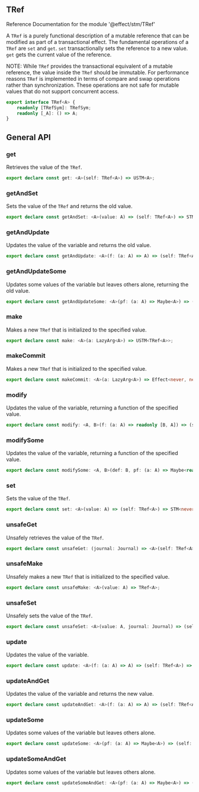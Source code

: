 ## TRef

Reference Documentation for the module '@effect/stm/TRef'

A `TRef` is a purely functional description of a mutable reference that can
be modified as part of a transactional effect. The fundamental operations of
a `TRef` are `set` and `get`. `set` transactionally sets the reference to a
new value. `get` gets the current value of the reference.

NOTE: While `TRef` provides the transactional equivalent of a mutable
reference, the value inside the `TRef` should be immutable. For performance
reasons `TRef` is implemented in terms of compare and swap operations rather
than synchronization. These operations are not safe for mutable values that
do not support concurrent access.

```ts
export interface TRef<A> {
    readonly [TRefSym]: TRefSym;
    readonly [_A]: () => A;
}
```

## General API

### get

Retrieves the value of the `TRef`.

```ts
export declare const get: <A>(self: TRef<A>) => USTM<A>;
```

### getAndSet

Sets the value of the `TRef` and returns the old value.

```ts
export declare const getAndSet: <A>(value: A) => (self: TRef<A>) => STM<never, never, A>;
```

### getAndUpdate

Updates the value of the variable and returns the old value.

```ts
export declare const getAndUpdate: <A>(f: (a: A) => A) => (self: TRef<A>) => STM<never, never, A>;
```

### getAndUpdateSome

Updates some values of the variable but leaves others alone, returning the
old value.

```ts
export declare const getAndUpdateSome: <A>(pf: (a: A) => Maybe<A>) => (self: TRef<A>) => STM<never, never, A>;
```

### make

Makes a new `TRef` that is initialized to the specified value.

```ts
export declare const make: <A>(a: LazyArg<A>) => USTM<TRef<A>>;
```

### makeCommit

Makes a new `TRef` that is initialized to the specified value.

```ts
export declare const makeCommit: <A>(a: LazyArg<A>) => Effect<never, never, TRef<A>>;
```

### modify

Updates the value of the variable, returning a function of the specified
value.

```ts
export declare const modify: <A, B>(f: (a: A) => readonly [B, A]) => (self: TRef<A>) => STM<never, never, B>;
```

### modifySome

Updates the value of the variable, returning a function of the specified
value.

```ts
export declare const modifySome: <A, B>(def: B, pf: (a: A) => Maybe<readonly [B, A]>) => (self: TRef<A>) => STM<never, never, B>;
```

### set

Sets the value of the `TRef`.

```ts
export declare const set: <A>(value: A) => (self: TRef<A>) => STM<never, never, void>;
```

### unsafeGet

Unsafely retrieves the value of the `TRef`.

```ts
export declare const unsafeGet: (journal: Journal) => <A>(self: TRef<A>) => A;
```

### unsafeMake

Unsafely makes a new `TRef` that is initialized to the specified value.

```ts
export declare const unsafeMake: <A>(value: A) => TRef<A>;
```

### unsafeSet

Unsafely sets the value of the `TRef`.

```ts
export declare const unsafeSet: <A>(value: A, journal: Journal) => (self: TRef<A>) => void;
```

### update

Updates the value of the variable.

```ts
export declare const update: <A>(f: (a: A) => A) => (self: TRef<A>) => STM<never, never, void>;
```

### updateAndGet

Updates the value of the variable and returns the new value.

```ts
export declare const updateAndGet: <A>(f: (a: A) => A) => (self: TRef<A>) => STM<never, never, A>;
```

### updateSome

Updates some values of the variable but leaves others alone.

```ts
export declare const updateSome: <A>(pf: (a: A) => Maybe<A>) => (self: TRef<A>) => STM<never, never, void>;
```

### updateSomeAndGet

Updates some values of the variable but leaves others alone.

```ts
export declare const updateSomeAndGet: <A>(pf: (a: A) => Maybe<A>) => (self: TRef<A>) => STM<never, never, A>;
```

